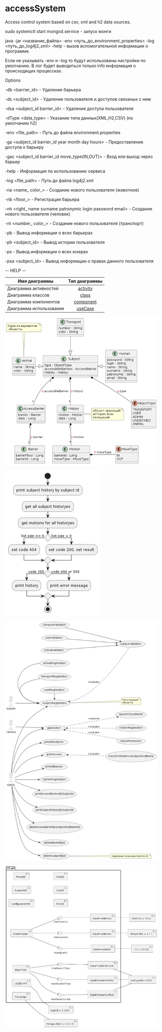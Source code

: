 # accessSystem
Access control system based on csv, xml and h2 data sources.

sudo systemctl start mongod.service - запуск монги

java -jar <название_файла> -env <путь_до_environment_properties> -log <путь_до_log4j2_xml> -help - вызов вспомогательной информации о программе.

Если не указывать -env и -log то будут использованы настройки по умолчанию. В лог будет выводиться только info информация о происходящих процессках.

Options

-db <barrier_id> -                                             Удаление барьера
   
-ds <subject_id> -                                             Удаление пользователя и доступов связаных с ним
   
-dsa <subject_id barrier_id> -                                 Удаление доступа пользователя
   
-dType <data_type> -                                           Указание типа данных(XML,H2,CSV) (по умолчанию h2)
  
-env <file_path> -                                             Путь до файла environment.properties
  
-ga <subject_id barrier_id year month day hours> -             Предоставление доступа к барьеру
   
-gac <subject_id barrier_id move_type(IN,OUT)> -               Вход или выход через барьер
  
-help -                                                        Информация по использованию сервиса
   
-log <file_path> -                                             Путь до файла log4j2.xml
   
-na <name_ color_> -                                           Создание нового пользователя (животное)
   
-nb <floor_> -                                                 Регистрация барьера
   
-nh <right_ name surname patronymic login password email> -    Создание нового пользователя (человек)
   
-nt <number_ color_> -                                         Создание нового пользователя (транспорт)
   
-pb -                                                          Вывод информации о всех барьерах
   
-ph <subject_id> -                                             Вывод истории пользователя
   
-ps -                                                          Вывод информации о всех юзерах
   
-psa <subject_id> -                                            Вывод информации о правах данного пользователя

-- HELP --

| Имя диаграммы           |      Тип диаграммы      |
|-------------------------|:-----------------------:|
| Диаграмма активностей   |  [activity](#activity)  |
| Диаграмма классов       |     [class](#class)     |
| Диаграмма компонентов   | [component](#component) |
| Диаграмма использования |   [useCase](#useCase)   |

<a name="class">![Image alt](https://github.com/jenjd228/accessSystem/raw/master/documentation/class.png)</a>

<a name="activity">![Image alt](https://github.com/jenjd228/accessSystem/raw/master/documentation/activity.png)</a>

<a name="useCase">![Image alt](https://github.com/jenjd228/accessSystem/raw/master/documentation/useCase.png)</a>

<a name="component">![Image alt](https://github.com/jenjd228/accessSystem/raw/master/documentation/component.png)</a>